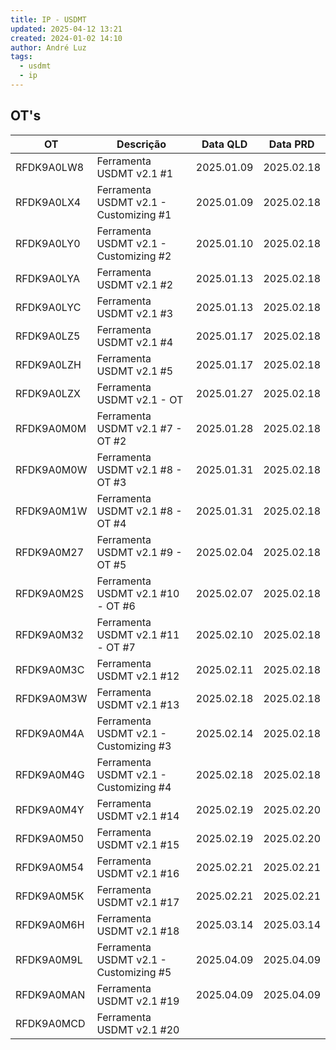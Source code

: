 ```yaml
---
title: IP - USDMT
updated: 2025-04-12 13:21
created: 2024-01-02 14:10
author: André Luz
tags:
  - usdmt
  - ip
---
```

## OT's

| **OT**     | **Descrição**                          | **Data QLD** | **Data PRD** |
| ---------- | -------------------------------------- | ------------ | ------------ |
| RFDK9A0LW8 | Ferramenta USDMT v2.1 #1               | 2025.01.09   | 2025.02.18   |
| RFDK9A0LX4 | Ferramenta USDMT v2.1 - Customizing #1 | 2025.01.09   | 2025.02.18   |
| RFDK9A0LY0 | Ferramenta USDMT v2.1 - Customizing #2 | 2025.01.10   | 2025.02.18   |
| RFDK9A0LYA | Ferramenta USDMT v2.1 #2               | 2025.01.13   | 2025.02.18   |
| RFDK9A0LYC | Ferramenta USDMT v2.1 #3               | 2025.01.13   | 2025.02.18   |
| RFDK9A0LZ5 | Ferramenta USDMT v2.1 #4               | 2025.01.17   | 2025.02.18   |
| RFDK9A0LZH | Ferramenta USDMT v2.1 #5               | 2025.01.17   | 2025.02.18   |
| RFDK9A0LZX | Ferramenta USDMT v2.1 - OT             | 2025.01.27   | 2025.02.18   |
| RFDK9A0M0M | Ferramenta USDMT v2.1 #7 - OT #2       | 2025.01.28   | 2025.02.18   |
| RFDK9A0M0W | Ferramenta USDMT v2.1 #8 - OT #3       | 2025.01.31   | 2025.02.18   |
| RFDK9A0M1W | Ferramenta USDMT v2.1 #8 - OT #4       | 2025.01.31   | 2025.02.18   |
| RFDK9A0M27 | Ferramenta USDMT v2.1 #9 - OT #5       | 2025.02.04   | 2025.02.18   |
| RFDK9A0M2S | Ferramenta USDMT v2.1 #10 - OT #6      | 2025.02.07   | 2025.02.18   |
| RFDK9A0M32 | Ferramenta USDMT v2.1 #11 - OT #7      | 2025.02.10   | 2025.02.18   |
| RFDK9A0M3C | Ferramenta USDMT v2.1 #12              | 2025.02.11   | 2025.02.18   |
| RFDK9A0M3W | Ferramenta USDMT v2.1 #13              | 2025.02.18   | 2025.02.18   |
| RFDK9A0M4A | Ferramenta USDMT v2.1 - Customizing #3 | 2025.02.14   | 2025.02.18   |
| RFDK9A0M4G | Ferramenta USDMT v2.1 - Customizing #4 | 2025.02.18   | 2025.02.18   |
| RFDK9A0M4Y | Ferramenta USDMT v2.1 #14              | 2025.02.19   | 2025.02.20   |
| RFDK9A0M50 | Ferramenta USDMT v2.1 #15              | 2025.02.19   | 2025.02.20   |
| RFDK9A0M54 | Ferramenta USDMT v2.1 #16              | 2025.02.21   | 2025.02.21   |
| RFDK9A0M5K | Ferramenta USDMT v2.1 #17              | 2025.02.21   | 2025.02.21   |
| RFDK9A0M6H | Ferramenta USDMT v2.1 #18              | 2025.03.14   | 2025.03.14   |
| RFDK9A0M9L | Ferramenta USDMT v2.1 - Customizing #5 | 2025.04.09   | 2025.04.09   |
| RFDK9A0MAN | Ferramenta USDMT v2.1 #19              | 2025.04.09   | 2025.04.09   |
| RFDK9A0MCD | Ferramenta USDMT v2.1 #20              |              |              |



